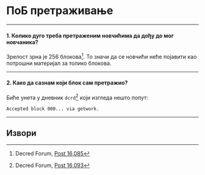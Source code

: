 # <i class="fa fa-fire"></i> ПоБ претраживање 

---

#### 1. Колико дуго треба претраженим новчићима да дођу до мог новчаника? 

Зрелост зрна је 256 блокова[^16085]. То значи да се новчићи неће појавити као потрошни материјал за толико блокова.

---

#### 2. Како да сазнам који блок сам претражио? 

Биће унета у дневник `dcrd`[^16093] који изгледа нешто попут:

```no-highlight
Accepted block 000... via getwork.
```

---

## <i class="fa fa-book"></i> Извори 

[^16085]: Decred Forum, [Post 16,085](https://forum.decred.org/threads/1852/#post-16085)
[^16093]: Decred Forum, [Post 16,093](https://forum.decred.org/threads/1852/#post-16093)
